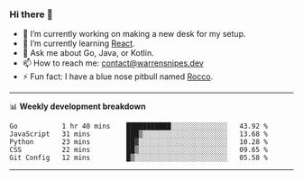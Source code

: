 ### Hi there 👋

- 🔭 I’m currently working on making a new desk for my setup.
- 🌱 I’m currently learning [React](https://reactjs.org/).
- 💬 Ask me about Go, Java, or Kotlin.
- 📫 How to reach me: contact@warrensnipes.dev
- ⚡ Fun fact: I have a blue nose pitbull named [Rocco](https://i.imgur.com/iLsSCKu.jpg).

-------

📊 **Weekly development breakdown**
<!--START_SECTION:waka-->
```text
Go           1 hr 40 mins    ███████████░░░░░░░░░░░░░░   43.92 % 
JavaScript   31 mins         ███▒░░░░░░░░░░░░░░░░░░░░░   13.68 % 
Python       23 mins         ██▓░░░░░░░░░░░░░░░░░░░░░░   10.28 % 
CSS          22 mins         ██▒░░░░░░░░░░░░░░░░░░░░░░   09.65 % 
Git Config   12 mins         █▒░░░░░░░░░░░░░░░░░░░░░░░   05.58 % 
```
<!--END_SECTION:waka-->

-------
